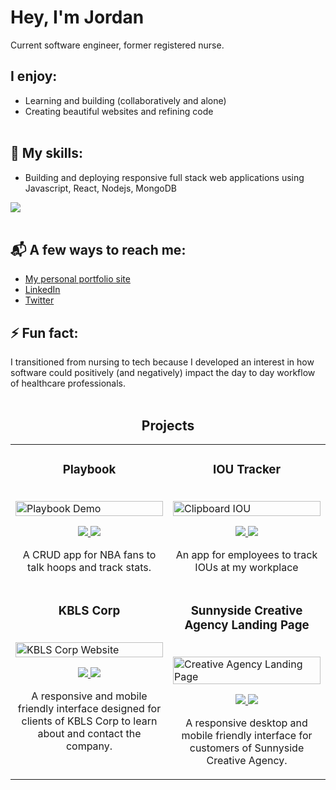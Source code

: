 # Hey, I'm Jordan 
Current software engineer, former registered nurse.<br>

## I enjoy:

* Learning and building (collaboratively and alone)
* Creating beautiful websites and refining code <br><br>

## 🌱 My skills:
* Building and deploying responsive full stack web applications using Javascript, React, Nodejs, MongoDB
<!-- * Building REST APIs using the MERN stack<br><br> -->
<img src="https://github-readme-stats.vercel.app/api/top-langs?username=jrveloso"/><br><br>

## 📬 A few ways to reach me:
* [My personal portfolio site](https://jordan-veloso.netlify.app)
* [LinkedIn](https://linkedin.com/in/jordan-veloso)
* [Twitter](https://twitter.com/JordanRVeloso)
<!-- * [My blog site](https://jordandan.hashnode.dev) -->


<!-- ## 🔭 I’m currently working on 

  - A habit tracking web app that encourages sustainable habit building   
    -  This site is being built with <b>Reactjs, Nodejs, Expressjs, and MongoDB</b>.
  <br> -->

## ⚡ Fun fact:
I transitioned from nursing to tech because I developed an interest in how software could positively (and negatively) impact the day to day workflow of healthcare professionals.
<br><br>

<!--Project Section -->
<h2 align="center">Projects</h2>
<div align="center">
<table>
  <tr>
    <td width="50%" valign="top">
      <h3 align="center" color="white">Playbook</h3>
      <br />
      <a href='https://playbook.cyclic.app' target="_blank">
        <img src="https://media.giphy.com/media/zXmrOrziKNBWcXBrFr/giphy.gif" alt="Playbook Demo" height="auto" width="100%" />
      </a>
      <br />
      <p align="center">
        <a href="https://github.com/jrveloso/playbook_app" target="_blank">
          <img src="https://img.shields.io/badge/Code-lightgrey?style=for-the-badge&logo=github"/>
        </a>  
        <a href="https://playbook.cyclic.app" target="_blank">
          <img src="https://img.shields.io/badge/-website-green?style=for-the-badge&color=005da8"/>
        </a>
      </p>
      <p align="center">A CRUD app for NBA fans to talk hoops and track stats.</p>
    </td>
    <td width="50%" valign="top">
      <h3 align="center" color="white">IOU Tracker</h3>
      <br />
      <a href='https://clipboardiou.netlify.app' target="_blank">
        <img src="https://i.giphy.com/media/v1.Y2lkPTc5MGI3NjExbDhzaTdoYnJuZm1kZ21sMGZnNmdpejFsdm56dnZjbXdxeDYxeWJlZyZlcD12MV9pbnRlcm5hbF9naWZfYnlfaWQmY3Q9Zw/dqPzNyX6E13Gn2u248/giphy.gif" alt="Clipboard IOU" height="auto" width="100%" />
      </a>
      <br />
      <p align="center">
        <a href="https://github.com/jrveloso/tj-iou" target="_blank">
          <img src="https://img.shields.io/badge/Code-lightgrey?style=for-the-badge&logo=github"/>
        </a>  
        <a href="https://clipboardiou.netlify.app" target="_blank">
          <img src="https://img.shields.io/badge/-website-green?style=for-the-badge&color=005da8"/>
        </a>
      </p>
      <p align="center">An app for employees to track IOUs at my workplace</p>
    </td>
  <tr>
    <td width="50%" valign="top">
      <h3 align="center" color="white">KBLS Corp</h2>
      <br />
      <a href='https://kbls.netlify.app/' target="_blank">
        <img src="https://media.giphy.com/media/ePJgVmul7o4hSG2kPR/giphy.gif" alt="KBLS Corp Website" height="auto" width="100%" />
      </a>
      <br />
      <p align="center">
        <a href="https://github.com/jrveloso/kbls" target="_blank">
          <img src="https://img.shields.io/badge/Code-lightgrey?style=for-the-badge&logo=github"/>
        </a>  
        <a href="https://kbls.netlify.app/" target="_blank">
          <img src="https://img.shields.io/badge/-website-green?style=for-the-badge&color=005da8"/>
        </a>
      </p>
      <p align="center">A responsive and mobile friendly interface designed for clients of KBLS Corp to learn about and contact the company.</p>
    </td>
    <td width="50%" valign="top">
      <h3 align="center" color="white">Sunnyside Creative Agency Landing Page</h3>
      <br />
      <a href='https://sunnyside-creatives-agency-challenge.netlify.app/' target="_blank">
        <img src="sunnyside.gif" alt="Creative Agency Landing Page" height="auto" width="100%" />
      </a>
      <br />
      <p align="center">
        <a href="https://github.com/jrveloso/sunnyside-landing-page" target="_blank">
          <img src="https://img.shields.io/badge/Code-lightgrey?style=for-the-badge&logo=github"/>
        </a>  
        <a href="https://sunnyside-creatives-agency-challenge.netlify.app/" target="_blank">
          <img src="https://img.shields.io/badge/-website-green?style=for-the-badge&color=005da8"/>
        </a>
      </p>
      <p align="center">A responsive desktop and mobile friendly interface for customers of Sunnyside Creative Agency.</p>
    </td>
<!---- coming
<td width="50%">
<h3 align="center" color="white">Coming Soon</h2>
<div align="center" >  
<a href='#'>
<img src="tianyi-ma-WiONHd_zYI4-unsplash.jpg" alt="Photo by Tianyi Ma on Unsplash" height="auto" width="100%" />
</a>
<br>
<br>
<p>
<a href="https://www.google.com" target="_blank">
<img src="https://img.shields.io/badge/Code-lightgrey?style=for-the-badge&logo=github"/>
</a>  
<a href="https://www.google.com" target="_blank">
<img src="https://img.shields.io/badge/-website-green?style=for-the-badge&color=005da8"/>
</a>
</p>
<p><strong></strong> - </p>
</div>
---->
</table>
